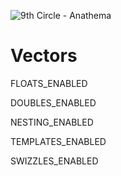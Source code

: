 ![9th Circle - Anathema](https://github.com/9th-circle/vectors/blob/main/Assets/Anathema%20Logo.png?raw=true)

# Vectors





FLOATS_ENABLED

DOUBLES_ENABLED

NESTING_ENABLED

TEMPLATES_ENABLED

SWIZZLES_ENABLED
